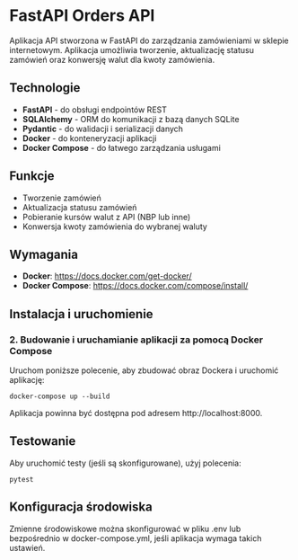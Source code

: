 # FastAPI Orders API

Aplikacja API stworzona w FastAPI do zarządzania zamówieniami w sklepie internetowym. Aplikacja umożliwia tworzenie, aktualizację statusu zamówień oraz konwersję walut dla kwoty zamówienia.

## Technologie

- **FastAPI** - do obsługi endpointów REST
- **SQLAlchemy** - ORM do komunikacji z bazą danych SQLite
- **Pydantic** - do walidacji i serializacji danych
- **Docker** - do konteneryzacji aplikacji
- **Docker Compose** - do łatwego zarządzania usługami

## Funkcje

- Tworzenie zamówień
- Aktualizacja statusu zamówień
- Pobieranie kursów walut z API (NBP lub inne)
- Konwersja kwoty zamówienia do wybranej waluty

## Wymagania

- **Docker**: https://docs.docker.com/get-docker/
- **Docker Compose**: https://docs.docker.com/compose/install/

## Instalacja i uruchomienie

### 2. Budowanie i uruchamianie aplikacji za pomocą Docker Compose

Uruchom poniższe polecenie, aby zbudować obraz Dockera i uruchomić aplikację:

```
docker-compose up --build
```

Aplikacja powinna być dostępna pod adresem http://localhost:8000.

## Testowanie

Aby uruchomić testy (jeśli są skonfigurowane), użyj polecenia:
```
pytest
```

## Konfiguracja środowiska

Zmienne środowiskowe można skonfigurować w pliku .env lub bezpośrednio w docker-compose.yml, jeśli aplikacja wymaga takich ustawień.

